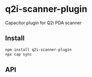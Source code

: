 # q2i-scanner-plugin

Capacitor plugin for Q2i PDA scanner

## Install

```bash
npm install q2i-scanner-plugin
npx cap sync
```

## API

<docgen-index></docgen-index>

<docgen-api>
<!-- run docgen to generate docs from the source -->
<!-- More info: https://github.com/ionic-team/capacitor-docgen -->
</docgen-api>
